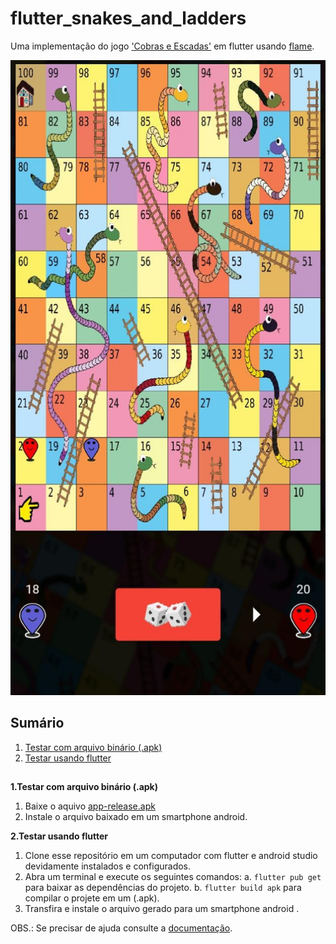 # flutter_snakes_and_ladders
Uma implementação do jogo ['Cobras e Escadas'](https://en.wikipedia.org/wiki/Snakes_and_ladders) em flutter usando [flame](https://github.com/flame-engine/flame).

![Screenshot](https://github.com/matheust3/snakes_and_ladders/blob/develop/screen_shots/1.jpeg)


## Sumário
1. [Testar com arquivo binário (.apk)](#index1)
2. [Testar usando flutter](#index2)

##

<a name="index1"></a>
**1.Testar com arquivo binário (.apk)** 

 1. Baixe o aquivo [app-release.apk](https://github.com/matheust3/snakes_and_ladders/blob/develop/app-release.apk)
 2. Instale o arquivo baixado em um smartphone android.

<a name="index2"></a>
**2.Testar usando flutter**

 1. Clone esse repositório em um computador com flutter e android studio devidamente instalados e configurados.
 2. Abra um terminal e execute os seguintes comandos:
	 a. `flutter pub get` para baixar as dependências do projeto.
	 b. `flutter build apk` para compilar o projete em um (.apk).
3. Transfira e instale o arquivo gerado para um smartphone android .

OBS.: Se precisar de ajuda consulte a [documentação](https://docs.flutter.dev/deployment/android).

